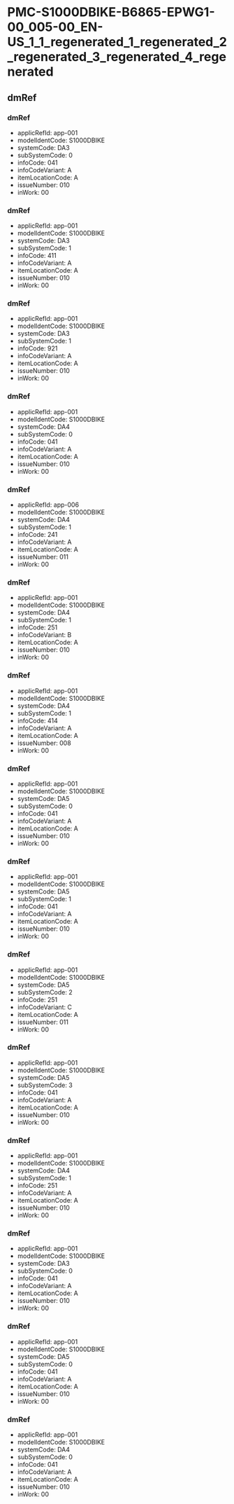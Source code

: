 # PMC-S1000DBIKE-B6865-EPWG1-00_005-00_EN-US_1_1_regenerated_1_regenerated_2_regenerated_3_regenerated_4_regenerated

## dmRef

### dmRef
* applicRefId: app-001
* modelIdentCode: S1000DBIKE
* systemCode: DA3
* subSystemCode: 0
* infoCode: 041
* infoCodeVariant: A
* itemLocationCode: A
* issueNumber: 010
* inWork: 00

### dmRef
* applicRefId: app-001
* modelIdentCode: S1000DBIKE
* systemCode: DA3
* subSystemCode: 1
* infoCode: 411
* infoCodeVariant: A
* itemLocationCode: A
* issueNumber: 010
* inWork: 00

### dmRef
* applicRefId: app-001
* modelIdentCode: S1000DBIKE
* systemCode: DA3
* subSystemCode: 1
* infoCode: 921
* infoCodeVariant: A
* itemLocationCode: A
* issueNumber: 010
* inWork: 00

### dmRef
* applicRefId: app-001
* modelIdentCode: S1000DBIKE
* systemCode: DA4
* subSystemCode: 0
* infoCode: 041
* infoCodeVariant: A
* itemLocationCode: A
* issueNumber: 010
* inWork: 00

### dmRef
* applicRefId: app-006
* modelIdentCode: S1000DBIKE
* systemCode: DA4
* subSystemCode: 1
* infoCode: 241
* infoCodeVariant: A
* itemLocationCode: A
* issueNumber: 011
* inWork: 00

### dmRef
* applicRefId: app-001
* modelIdentCode: S1000DBIKE
* systemCode: DA4
* subSystemCode: 1
* infoCode: 251
* infoCodeVariant: B
* itemLocationCode: A
* issueNumber: 010
* inWork: 00

### dmRef
* applicRefId: app-001
* modelIdentCode: S1000DBIKE
* systemCode: DA4
* subSystemCode: 1
* infoCode: 414
* infoCodeVariant: A
* itemLocationCode: A
* issueNumber: 008
* inWork: 00

### dmRef
* applicRefId: app-001
* modelIdentCode: S1000DBIKE
* systemCode: DA5
* subSystemCode: 0
* infoCode: 041
* infoCodeVariant: A
* itemLocationCode: A
* issueNumber: 010
* inWork: 00

### dmRef
* applicRefId: app-001
* modelIdentCode: S1000DBIKE
* systemCode: DA5
* subSystemCode: 1
* infoCode: 041
* infoCodeVariant: A
* itemLocationCode: A
* issueNumber: 010
* inWork: 00

### dmRef
* applicRefId: app-001
* modelIdentCode: S1000DBIKE
* systemCode: DA5
* subSystemCode: 2
* infoCode: 251
* infoCodeVariant: C
* itemLocationCode: A
* issueNumber: 011
* inWork: 00

### dmRef
* applicRefId: app-001
* modelIdentCode: S1000DBIKE
* systemCode: DA5
* subSystemCode: 3
* infoCode: 041
* infoCodeVariant: A
* itemLocationCode: A
* issueNumber: 010
* inWork: 00

### dmRef
* applicRefId: app-001
* modelIdentCode: S1000DBIKE
* systemCode: DA4
* subSystemCode: 1
* infoCode: 251
* infoCodeVariant: A
* itemLocationCode: A
* issueNumber: 010
* inWork: 00

### dmRef
* applicRefId: app-001
* modelIdentCode: S1000DBIKE
* systemCode: DA3
* subSystemCode: 0
* infoCode: 041
* infoCodeVariant: A
* itemLocationCode: A
* issueNumber: 010
* inWork: 00

### dmRef
* applicRefId: app-001
* modelIdentCode: S1000DBIKE
* systemCode: DA5
* subSystemCode: 0
* infoCode: 041
* infoCodeVariant: A
* itemLocationCode: A
* issueNumber: 010
* inWork: 00

### dmRef
* applicRefId: app-001
* modelIdentCode: S1000DBIKE
* systemCode: DA4
* subSystemCode: 0
* infoCode: 041
* infoCodeVariant: A
* itemLocationCode: A
* issueNumber: 010
* inWork: 00